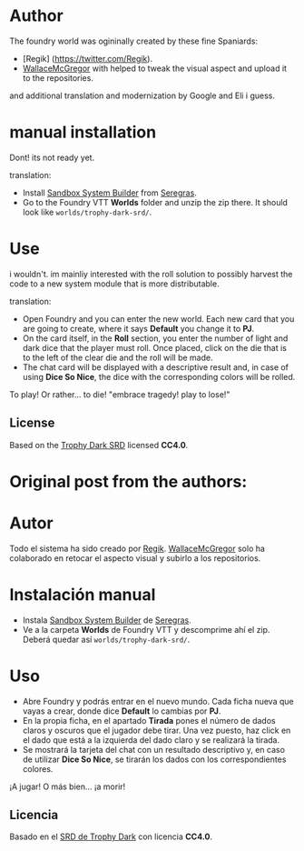 # Author
The foundry world was ogininally created by these fine Spaniards:
- [Regik] (https://twitter.com/Regik).
- [WallaceMcGregor](https://twitter.com/WallaceGregor) with helped to tweak the visual aspect and upload it to the repositories.

and additional translation and modernization by Google and Eli i guess.

# manual installation
Dont! its not ready yet.

translation:
- Install [Sandbox System Builder](https://gitlab.com/rolnl/sandbox-system-builder/) from [Seregras](https://twitter.com/SeregrasGM).
- Go to the Foundry VTT **Worlds** folder and unzip the zip there. It should look like `worlds/trophy-dark-srd/`.


# Use
i wouldn't. im mainliy interested with the roll solution to possibly harvest the code to a new system module that is more distributable.

translation:
- Open Foundry and you can enter the new world. Each new card that you are going to create, where it says **Default** you change it to **PJ**.
- On the card itself, in the **Roll** section, you enter the number of light and dark dice that the player must roll. Once placed, click on the die that is to the left of the clear die and the roll will be made.
- The chat card will be displayed with a descriptive result and, in case of using **Dice So Nice**, the dice with the corresponding colors will be rolled.


To play! Or rather... to die! 
"embrace tragedy! play to lose!"


## License

Based on the [Trophy Dark SRD](https://trophyrpg.com/system/) licensed **CC4.0**.

# Original post from the authors:
# Autor
Todo el sistema ha sido creado por [Regik](https://twitter.com/Regik).
[WallaceMcGregor](https://twitter.com/WallaceGregor) solo ha colaborado en retocar el aspecto visual y subirlo a los repositorios.

# Instalación manual

- Instala [Sandbox System Builder](https://gitlab.com/rolnl/sandbox-system-builder/) de [Seregras](https://twitter.com/SeregrasGM). 
- Ve a la carpeta **Worlds** de Foundry VTT y descomprime ahí el zip. Deberá quedar así `worlds/trophy-dark-srd/`.


# Uso
- Abre Foundry y podrás entrar en el nuevo mundo. Cada ficha nueva que vayas a crear, donde dice **Default** lo cambias por **PJ**.
- En la propia ficha, en el apartado **Tirada** pones el número de dados claros y oscuros que el jugador debe tirar. Una vez puesto, haz click en el dado que está a la izquierda del dado claro y se realizará la tirada. 
- Se mostrará la tarjeta del chat con un resultado descriptivo y, en caso de utilizar **Dice So Nice**, se tirarán los dados con los correspondientes colores.


¡A jugar! O más bien... ¡a morir!


## Licencia

Basado en el [SRD de Trophy Dark](https://trophyrpg.com/system/) con licencia **CC4.0**.
